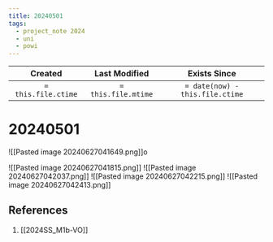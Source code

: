 ```yaml
---
title: 20240501
tags:
  - project_note 2024
  - uni
  - powi
---
```

|     Created      |  Last Modified   |       Exists Since        |
|:----------------:|:----------------:|:----------------:|
| `= this.file.ctime` | `= this.file.mtime` | `= date(now) - this.file.ctime`|

# 20240501
![[Pasted image 20240627041649.png]]o

![[Pasted image 20240627041815.png]]
![[Pasted image 20240627042037.png]]
![[Pasted image 20240627042215.png]]
![[Pasted image 20240627042413.png]]
## References
1. [[2024SS_M1b-VO]]